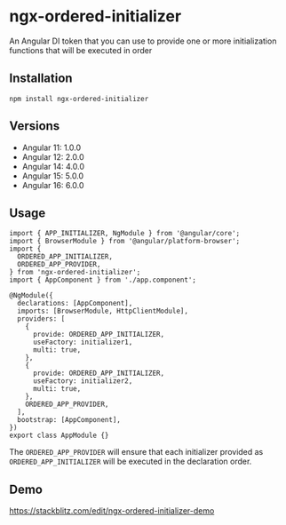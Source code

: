# ngx-ordered-initializer

An Angular DI token that you can use to provide one or more initialization functions that will be executed in order

## Installation

```
npm install ngx-ordered-initializer
```

## Versions

- Angular 11: 1.0.0
- Angular 12: 2.0.0
- Angular 14: 4.0.0
- Angular 15: 5.0.0
- Angular 16: 6.0.0

## Usage

```
import { APP_INITIALIZER, NgModule } from '@angular/core';
import { BrowserModule } from '@angular/platform-browser';
import {
  ORDERED_APP_INITIALIZER,
  ORDERED_APP_PROVIDER,
} from 'ngx-ordered-initializer';
import { AppComponent } from './app.component';

@NgModule({
  declarations: [AppComponent],
  imports: [BrowserModule, HttpClientModule],
  providers: [
    {
      provide: ORDERED_APP_INITIALIZER,
      useFactory: initializer1,
      multi: true,
    },
    {
      provide: ORDERED_APP_INITIALIZER,
      useFactory: initializer2,
      multi: true,
    },
    ORDERED_APP_PROVIDER,
  ],
  bootstrap: [AppComponent],
})
export class AppModule {}
```

The `ORDERED_APP_PROVIDER` will ensure that each initializer provided as `ORDERED_APP_INITIALIZER` will be executed in the declaration order.

## Demo

https://stackblitz.com/edit/ngx-ordered-initializer-demo

